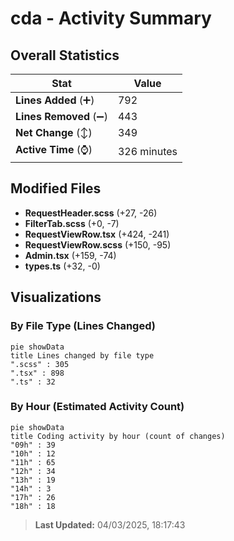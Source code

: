 # cda - Activity Summary 

## Overall Statistics

| Stat                   | Value                                                             |
| ---------------------- | ----------------------------------------------------------------- |
| **Lines Added** (➕)   | 792                                          |
| **Lines Removed** (➖) | 443                                        |
| **Net Change** (↕)    | 349                |
| **Active Time** (⌚)   | 326 minutes |


## Modified Files
- **RequestHeader.scss** (+27, -26)
- **FilterTab.scss** (+0, -7)
- **RequestViewRow.tsx** (+424, -241)
- **RequestViewRow.scss** (+150, -95)
- **Admin.tsx** (+159, -74)
- **types.ts** (+32, -0)

## Visualizations

### By File Type (Lines Changed)

```mermaid
pie showData
title Lines changed by file type
".scss" : 305
".tsx" : 898
".ts" : 32
```

### By Hour (Estimated Activity Count)

```mermaid
pie showData
title Coding activity by hour (count of changes)
"09h" : 39
"10h" : 12
"11h" : 65
"12h" : 34
"13h" : 19
"14h" : 3
"17h" : 26
"18h" : 18
```


> **Last Updated:** 04/03/2025, 18:17:43